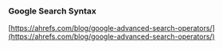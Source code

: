 ### Google Search Syntax

[https://ahrefs.com/blog/google-advanced-search-operators/](https://ahrefs.com/blog/google-advanced-search-operators/)